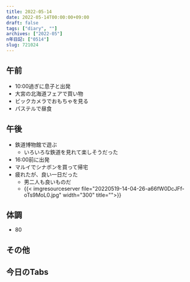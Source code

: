 ```yaml
---
title: 2022-05-14
date: 2022-05-14T00:00:00+09:00
draft: false
tags: ["diary", ""]
archives: ["2022-05"]
n年日記: ["0514"]
slug: 721024
---
```

## 午前
- 10:00過ぎに息子と出発
- 大宮の北海道フェアで買い物
- ビックカメラでおもちゃを見る
- パステルで昼食
## 午後
- 鉄道博物館で遊ぶ
  - いろいろな鉄道を見れて楽しそうだった
- 16:00前に出発
- マルイでシナボンを買って帰宅
- 疲れたが、良い一日だった
  - 男二人も良いものだ
  - {{< imgresourceserver file="20220519-14-04-26-a66fW0DcJFf-oTs9MoL0.jpg" width="300" title="">}}
## 体調
- 80
## その他
## 今日のTabs